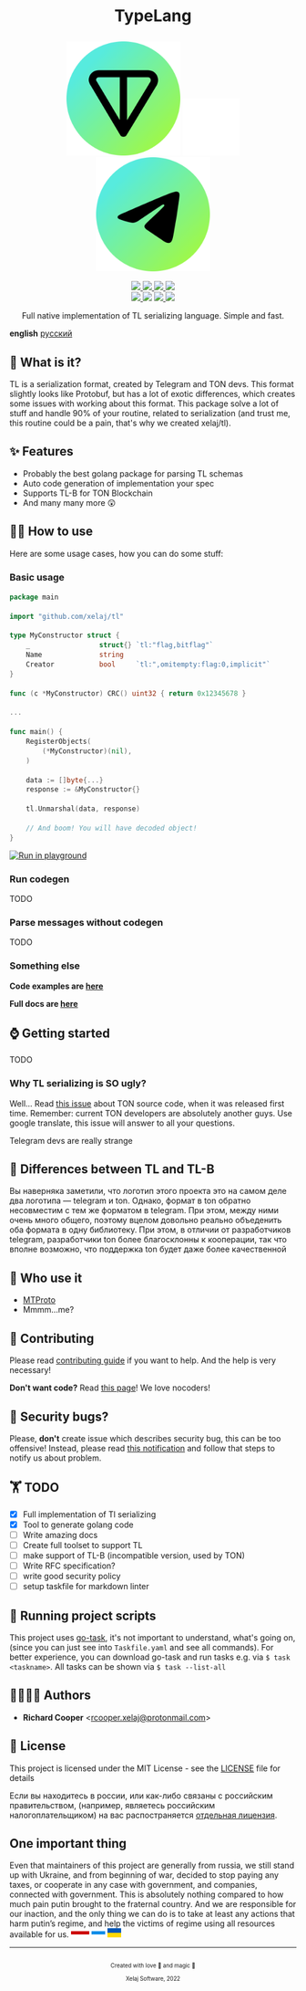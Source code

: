 
# <p align="center">TypeLang<p>

<p align="center">
<img src="./docs/assets/ton_green.svg" width="200">
<img src="./docs/assets/filler.svg" width="100">
<img src="./docs/assets/telegram_green.svg" width="200">
</p>

<!-- markdownlint-disable MD013 -->
<!-- it's unable to past links as references, when you trying to center links-->
<p align="center">
<a href="https://pkg.go.dev/github.com/xelaj/tl">
<img src="https://img.shields.io/badge/go.dev-reference-007d9c?label=%e2%a0%80&logo=go&logoColor=white&labelColor=27303B&style=for-the-badge">
</a>
<a href="https://goreportcard.com/report/github.com/xelaj/tl">
<img src="https://img.shields.io/static/v1?label=go+report&message=A%2b&color=success&labelColor=27303B&style=for-the-badge">
</a>
<a href="https://codecov.io/gh/xelaj/tl">
<img src="https://img.shields.io/codecov/c/gh/xelaj/tl?labelColor=27303B&label=cover&logo=codecov&style=for-the-badge">
</a>
<a href="https://bit.ly/2xlsVsQ">
<img src="https://img.shields.io/badge/chat-telegram-0088cc?labelColor=27303B&logo=telegram&style=for-the-badge">
</a>
<br/>
<a href="https://github.com/xelaj/tl/releases">
<img src="https://img.shields.io/github/v/tag/xelaj/tl?labelColor=27303B&label=version&sort=semver&style=for-the-badge">
</a>
<img src="https://img.shields.io/static/v1?label=stability&message=stable&labelColor=27303B&color=success&style=for-the-badge">
<a href="https://github.com/xelaj/tl/blob/main/LICENSE.md">
<img src="https://img.shields.io/badge/license-MIT%20(no%20🇷🇺)-green?labelColor=27303B&style=for-the-badge">
</a>
<img src="https://img.shields.io/static/v1?label=%d1%81%d0%bb%d0%b0%d0%b2%d0%b0&message=%d0%a3%d0%ba%d1%80%d0%b0%d1%97%d0%bd%d1%96&color=ffd700&labelColor=0057b7&style=for-the-badge">
<!--
code quality
golangci
contributors
go version
gitlab pipelines
-->
</p>
<!-- markdownlint-enable MD013 -->

<p align="center">
Full native implementation of TL serializing language. Simple and fast.
</p>

**english** [русский][inex_ru]

## 🤔 What is it?

TL is a serialization format, created by Telegram and TON devs. This format
slightly looks like Protobuf, but has a lot of exotic differences, which creates
some issues with working about this format. This package solve a lot of stuff
and handle 90% of your routine, related to serialization (and trust me, this
routine could be a pain, that's why we created xelaj/tl).

## ✨ Features

* Probably the best golang package for parsing TL schemas
* Auto code generation of implementation your spec
* Supports TL-B for TON Blockchain
* And many many more 😲

## 👨‍💻 How to use

Here are some usage cases, how you can do some stuff:

### Basic usage

``` go
package main

import "github.com/xelaj/tl"

type MyConstructor struct {
    _                 struct{} `tl:"flag,bitflag"`
    Name              string
    Creator           bool     `tl:",omitempty:flag:0,implicit"`
}

func (c *MyConstructor) CRC() uint32 { return 0x12345678 }

...

func main() {
    RegisterObjects(
        (*MyConstructor)(nil),
    )

    data := []byte{...}
    response := &MyConstructor{}

    tl.Unmarshal(data, response)

    // And boom! You will have decoded object!
}
```

[![Run in playground](https://t.ly/SGyz)](https://go.dev/play/)

### Run codegen

TODO

### Parse messages without codegen

TODO

### Something else

**Code examples are [here][gh_examples]**

**Full docs are [here][godoc]**

## ⌚️ Getting started

TODO

### Why TL serializing is **SO** ugly?

Well... Read [this issue][ton_issue] about TON source code, when it was released
first time. Remember: current TON developers are absolutely another guys. Use
google translate, this issue will answer to all your questions.

Telegram devs are really strange

## 🤔 Differences between TL and TL-B

Вы наверняка заметили, что логотип этого проекта это на самом деле два логотипа — telegram и ton. Однако, формат в ton обратно несовместим с тем же форматом в telegram. При этом, между ними очень много общего, поэтому вцелом довольно реально объеденить оба формата в одну библиотеку. При этом, в отличии от разработчиков telegram, разработчики ton более благосклонны к кооперации, так что вполне возможно, что поддержка ton будет даже более качественной

<!--
https://github.com/ton-blockchain/wallet-android/blob/-/app/jni/ton/crypto/block/block-auto.cpp

генератор

https://github.com/ton-blockchain/ton/blob/-/crypto/tl/tlbc-gen-cpp.cpp
-->

## 🦊 Who use it

* [MTProto][mtproto]
* Mmmm...me?

## 💎 Contributing

Please read [contributing guide][gh_contributing] if you want to help. And the
help is very necessary!

**Don't want code?** Read [this page][gh_support]! We love nocoders!

## 🐛 Security bugs?

Please, **don't** create issue which describes security bug, this can be too
offensive! Instead, please read [this notification][gh_security] and follow that
steps to notify us about problem.

## 🏋️ TODO

* [x] Full implementation of Tl serializing
* [x] Tool to generate golang code
* [ ] Write amazing docs
* [ ] Create full toolset to support TL
* [ ] make support of TL-B (incompatible version, used by TON)
* [ ] Write RFC specification?
* [ ] write good security policy
* [ ] setup taskfile for markdown linter

## 📒 Running project scripts

This project uses [go-task][taskfile], it's not important to understand, what's
going on, (since you can just see into `Taskfile.yaml` and see all commands).
For better experience, you can download go-task and run tasks e.g. via
`$ task <taskname>`. All tasks can be shown via `$ task --list-all`

## 👨‍👩‍👧‍👦 Authors

* **Richard Cooper** <[rcooper.xelaj@protonmail.com](mailto:rcooper.xelaj@protonmail.com)>

## 📝 License

This project is licensed under the MIT License - see the [LICENSE][license_en]
file for details

Если вы находитесь в россии, или как-либо связаны с российским правительством,
(например, являетесь российским налогоплательщиком) на вас распостраняется
[отдельная лицензия][license_ru].

## One important thing

Even that maintainers of this project are generally from russia, we still stand
up with Ukraine, and from beginning of war, decided to stop paying any taxes, or
cooperate in any case with government, and companies, connected with government.
This is absolutely nothing compared to how much pain putin brought to the
fraternal country. And we are responsible for our inaction, and the only thing
we can do is to take at least any actions that harm putin’s regime, and help the
victims of regime using all resources available for us.
<img src="./docs/assets/by_flag.svg" height="16">
<img src="./docs/assets/ru_flag.svg" height="16">
<img src="./docs/assets/ua_flag.svg" height="16">

<!--
V2UndmUga25vd24gZWFjaCBvdGhlciBmb3Igc28gbG9uZwpZb3
VyIGhlYXJ0J3MgYmVlbiBhY2hpbmcgYnV0IHlvdSdyZSB0b28g
c2h5IHRvIHNheSBpdApJbnNpZGUgd2UgYm90aCBrbm93IHdoYX
QncyBiZWVuIGdvaW5nIG9uCldlIGtub3cgdGhlIGdhbWUgYW5k
IHdlJ3JlIGdvbm5hIHBsYXkgaXQKQW5kIGlmIHlvdSBhc2sgbW
UgaG93IEknbSBmZWVsaW5nCkRvbid0IHRlbGwgbWUgeW91J3Jl
IHRvbyBibGluZCB0byBzZWU=
-->

--------------------------------------------------------------------------------

<p align=center><sub><sub>
Created with love 💜 and magic 🦄 </br> Xelaj Software, 2022
</sub></sub></p>

[mtproto]:       https://github.com/xelaj/mtproto
[taskfile]:      https://taskfile.dev/
[ton_issue]:     https://github.com/ton-blockchain/ton/issues/31
[telegram_chat]: https://t.me/xelaj_developers

<!-- images -->

[goreport_card]: https://goreportcard.com/badge/github.com/xelaj/tl

<!-- localizations -->
[inex_ru]: https://github.com/xelaj/tl/blob/-/docs/ru_RU/README.md

<!-- project links -->
[godoc]:              https://pkg.go.dev/github.com/xelaj/tl
[license_ru]:         https://github.com/xelaj/tl/blob/-/docs/ru_XZ/LICENSE.md
[license_en]:         https://github.com/xelaj/tl/blob/-/LICENSE.md
[gh_examples]:        https://github.com/xelaj/tl/blob/-/examples
[gh_security]:        https://github.com/xelaj/tl/blob/-/.github/SECURITY.md
[gh_support]:         https://github.com/xelaj/tl/blob/-/.github/SUPPORT.md
[gh_contributing]:    https://github.com/xelaj/tl/blob/-/.github/CONTRIBUTING.md
[gh_project]:         https://github.com/xelaj/tl/projects
[gh_discussions]:     https://github.com/xelaj/tl/discussions
[gh_discussions_faq]: https://github.com/xelaj/tl/discussions/categories/q-a
[CoC]:                https://github.com/xelaj/tl/blob/-/.github/CODE_OF_CONDUCT.md
